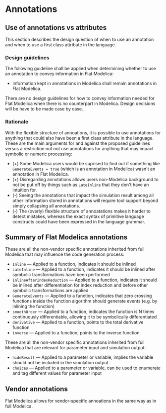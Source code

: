 # Annotations


## Use of annotations vs attributes

This section describes the design question of when to use an annotation and when to use a first class attribute in the language.

### Design guidelines

The following guideline shall be applied when determining whether to use an annotation to convey information in Flat Modelica:
- Information kept in annotations in Modelica shall remain annotations in Flat Modelica.

There are no design guidelines for how to convey information needed for Flat Modelica when there is no counterpart in Modelica.  Design decisions will be have to be made case by case.

### Rationale

With the flexible structure of annoations, it is possible to use annotations for anything that could also have been a first class attribute in the language.  These are the main arguments for and against the proposed guidelines versus a restriction not not use annotations for anything that may impact symbolic or numeric processing:
- (+) Some Modelica users would be suprised to find out if something like `GenerateEvents = true` (which is an annotation in Modelica) wasn't an annotation in Flat Modelica.
- (+) Disregarding annotations allows users non-Modelica background to not be put off by things such as `LateInline` that they don't have an intuition for.
- (-) Seeing the annotations that impact the simulation result among all other information stored in annotations will require tool support beyond simply collapsing all annotations.
- (-) The (overly) flexible structure of annoatations makes it harder to detect mistakes, whereas the exact syntax of primitive language constructs could have been expressed in the language grammar.


## Summary of Flat Modelica annotations

These are all the non-vendor specific annotations inherited from full Modelica that may influence the code generation process:
- `Inline` — Applied to a function, indicates it should be inlined
- `LateInline` — Applied to a function, indicates it should be inlined after symbolic transformations have been performed
- `InlineAfterIndexReduction` — Applied to a function, indicates it should be inlined after differentiation for index reduction and before other symbolic transformations are applied
- `GenerateEvents` — Applied to a function, indicates that zero crossing functions inside the function algorithm should generate events (e.g. by inlining the function)
- `smoothOrder` — Applied to a function, indicates the function is N times continuously differentiable, allowing it to be symbolically differentiated
- `derivative` — Applied to a function, points to the total derivative function
- `inverse` — Applied to a function, points to the inverse function

These are all the non-vendor specific annotations inherited from full Modelica that are relevant for parameter input and simulation output:
- `hideResult` — Applied to a parameter or variable, implies the variable should not be included in the simulation output
- `choices` — Applied to a parameter or variable, can be used to enumerate and tag different values for parameter input


## Vendor annotations

Flat Modelica allows for vendor-specific annoations in the same way as in full Modelica.
